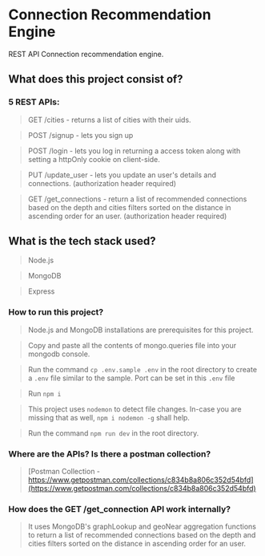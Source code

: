 # Connection Recommendation Engine
REST API Connection recommendation engine.

## What does this project consist of?
### 5 REST APIs:
>GET /cities - returns a list of cities with their uids.

>POST /signup - lets you sign up

>POST /login - lets you log in returning a access token along with setting a httpOnly cookie on client-side.

>PUT /update_user - lets you update an user's details and connections. (authorization header required)

>GET /get_connections - return a list of recommended connections based on the depth and cities filters sorted on the distance in ascending order for an user. (authorization header required)

## What is the tech stack used?
> Node.js

> MongoDB

> Express

### How to run this project?
> Node.js and MongoDB installations are prerequisites for this project.

> Copy and paste all the contents of mongo.queries file into your mongodb console.

> Run the command ```cp .env.sample .env``` in the root directory to create a ```.env``` file similar to the sample. Port can be set in this ```.env``` file

> Run ```npm i```

> This project uses ```nodemon``` to detect file changes. In-case you are missing that as well, ```npm i nodemon -g``` shall help.

> Run the command ```npm run dev``` in the root directory.

### Where are the APIs? Is there a postman collection?

> [Postman Collection - https://www.getpostman.com/collections/c834b8a806c352d54bfd](https://www.getpostman.com/collections/c834b8a806c352d54bfd)


### How does the GET /get_connection API work internally?

>It uses MongoDB's graphLookup and geoNear aggregation functions to return a list of recommended connections based on the depth and cities filters sorted on the distance in ascending order for an user.